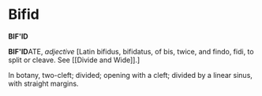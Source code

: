 # Bifid

**BIF'ID**

**BIF'ID**ATE, _adjective_ \[Latin bifidus, bifidatus, of bis, twice, and findo, fidi, to split or cleave. See [[Divide and Wide]].\]

In botany, two-cleft; divided; opening with a cleft; divided by a linear sinus, with straight margins.